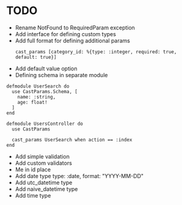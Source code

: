 # TODO
* Rename NotFound to RequiredParam exception
* Add interface for defining custom types 
* Add full format for defining additional params 
  ```
  cast_params [category_id: %{type: :integer, required: true, default: true}]
  ```
* Add default value option
* Defining schema in separate module
```
defmodule UserSearch do
  use CastParams.Schema, [
    name: :string,
    age: float!
  ]
end

defmodule UsersController do
  use CastParams

  cast_params UserSearch when action == :index
end
```
* Add simple validation
* Add custom validators
* Me in id place
* Add date type type: :date, format: "YYYY-MM-DD"
* Add utc_datetime type
* Add naive_datetime type
* Add time type
